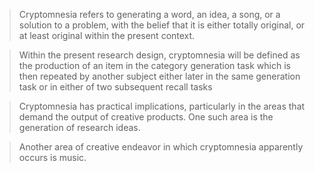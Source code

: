 > Cryptomnesia refers to generating a word, an idea, a song, or a solution to a problem, with the belief that it is either totally original, or at least original within the present context.

> Within the present research design, cryptomnesia will be defined as the production of an item in the category generation task which is then repeated by another subject either later in the same generation task or in either of two subsequent recall tasks

> Cryptomnesia has practical implications, particularly in the areas that demand the output of creative products. One such area is the generation of research ideas.

> Another area of creative endeavor in which cryptomnesia apparently occurs is music.

